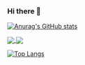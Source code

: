 ### Hi there 👋

[![Anurag's GitHub stats](https://github-readme-stats.vercel.app/api?username=sourabhkourav)](https://github.com/sourabhkourav/github-readme-stats)

<a href="https://github.com/anuraghazra/github-readme-stats">
  <img align="center" src="https://github-readme-stats.vercel.app/api/pin/?username=sourabhkourav&repo=github-readme-stats" />
</a>
<a href="https://github.com/anuraghazra/convoychat">
  <img align="center" src="https://github-readme-stats.vercel.app/api/pin/?username=sourabhkourav&repo=convoychat" />
</a>


[![Top Langs](https://github-readme-stats.vercel.app/api/top-langs/?username=sourabhkourav&layout=compact)](https://github.com/sourabhkourav/github-readme-stats)


<!--
**sourabhkourav/sourabhkourav** is a ✨ _special_ ✨ repository because its `README.md` (this file) appears on your GitHub profile.

Here are some ideas to get you started:

- 🔭 I’m currently working on ...
- 🌱 I’m currently learning ...
- 👯 I’m looking to collaborate on ...
- 🤔 I’m looking for help with ...
- 💬 Ask me about ...
- 📫 How to reach me: ...
- 😄 Pronouns: ...
- ⚡ Fun fact: ...
-->
